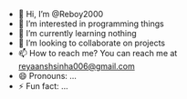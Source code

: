 - 👋 Hi, I’m @Reboy2000
- 👀 I’m interested in programming things
- 🌱 I’m currently learning nothing
- 💞️ I’m looking to collaborate on projects
- 📫 How to reach me? You can reach me at reyaanshsinha006@gmail.com
- 😄 Pronouns: ...
- ⚡ Fun fact: ...

<!---
Reboy2000/Reboy2000 is a ✨ special ✨ repository because its `README.md` (this file) appears on your GitHub profile.
You can click the Preview link to take a look at your changes.
--->
